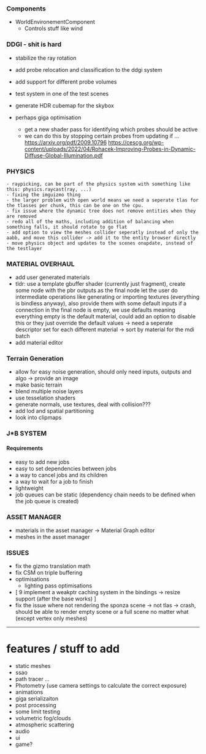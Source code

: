 
### Components

- WorldEnvironementComponent
    - Controls stuff like wind




### DDGI - shit is hard

- stabilize the ray rotation
- add probe relocation and classification to the ddgi system
- add support for different probe volumes
- test system in one of the test scenes
- generate HDR cubemap for the skybox

- perhaps giga optimisation
    - get a new shader pass for identifying which probes should be active
    - we can do this by stopping certain probes from updating if ...
    https://arxiv.org/pdf/2009.10796
    https://cescg.org/wp-content/uploads/2022/04/Rohacek-Improving-Probes-in-Dynamic-Diffuse-Global-Illumination.pdf




### PHYSICS
    - raypicking, can be part of the physics system with something like this: physics.raycast(ray, ...)
    - fixing the imguizmo thing    
    - the larger problem with open world means we need a seperate tlas for the tlasses per chunk, this can be one on the cpu.
    - fix issue where the dynamic tree does not remove entities when they are removed
    - redo all of the maths, including addition of balancing when something falls, it should rotate to go flat
    - add option to view the meshes collider seperatly instead of only the aabb, and move this collider -> add it to the entity browser directly
    - move physics object and updates to the scenes onupdate, instead of the testlayer



### MATERIAL OVERHAUL 
- add user generated materials
- tldr: use a template gbuffer shader (currently just fragment), create some node with the pbr outputs as the final node
        let the user do intermediate operations like generating or importing textures (everything is bindless anyway), also provide them with some default inputs
        if a connection in the final node is empty, we use defaults meaning everything empty is the default material, could add an option to disable this
        or they just override the default values
    -> need a seperate descriptor set for each different material -> sort by material for the mdi batch
- add material editor


### Terrain Generation

- allow for easy noise generation, should only need inputs, outputs and algo -> provide an image
- make basic terrain
- blend multiple noise layers
- use tesselation shaders
- generate normals, use textures, deal with collision??? 
- add lod and spatial partitioning
- look into clipmaps


### J*B SYSTEM
#### Requirements

- easy to add new jobs
- easy to set dependencies between jobs
- a way to cancel jobs and its children
- a way to wait for a job to finish
- lightweight
- job queues can be static (dependency chain needs to be defined when the job queue is created)


### ASSET MANAGER
- materials in the asset manager -> Material Graph editor
- meshes in the asset manager

### ISSUES
- fix the gizmo translation math
- fix CSM on triple buffering
- optimisations
    - lighting pass optimisations
- [ 9 implement a weakptr caching system in the bindings -> resize support (after the base works) ]
- fix the issue where not rendering the sponza scene -> not tlas -> crash, should be able to render empty scene or a full scene no matter what (except vertex only meshes)

--------------------------------

# features / stuff to add

- static meshes
- ssao
- path tracer ...
- Photometry (use camera settings to calculate the correct exposure)
- animations
- giga serializaiton
- post processing
- some limit testing
- volumetric fog/clouds
- atmospheric scattering
- audio
- ui
- game?


